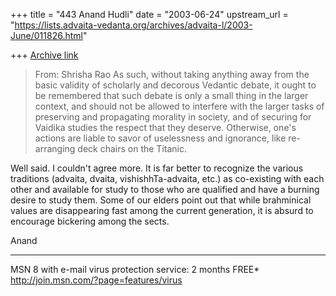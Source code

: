 +++
title = "443 Anand Hudli"
date = "2003-06-24"
upstream_url = "https://lists.advaita-vedanta.org/archives/advaita-l/2003-June/011826.html"

+++
[Archive link](https://lists.advaita-vedanta.org/archives/advaita-l/2003-June/011826.html)




>From: Shrisha Rao <shrirao1 at mchsi.com>
>As such, without taking anything away from the basic validity of scholarly 
>and decorous Vedantic debate, it ought to be remembered that such debate is 
>only a small thing in the larger context, and should not be allowed to 
>interfere with the larger tasks of preserving and propagating morality in 
>society, and of securing for Vaidika studies the respect that they deserve. 
>  Otherwise, one's actions are liable to savor of uselessness and 
>ignorance, like re-arranging deck chairs on the Titanic.
>

Well said. I couldn't agree more. It is far better to recognize
the various traditions (advaita, dvaita, vishishhTa-advaita, etc.) as
co-existing with each other and available for study to those who are
qualified and have a burning desire to study them. Some of our elders
point out that while brahminical values are disappearing fast among
the current generation, it is absurd to encourage bickering among
the sects.

Anand

_________________________________________________________________
MSN 8 with e-mail virus protection service: 2 months FREE*  
http://join.msn.com/?page=features/virus

